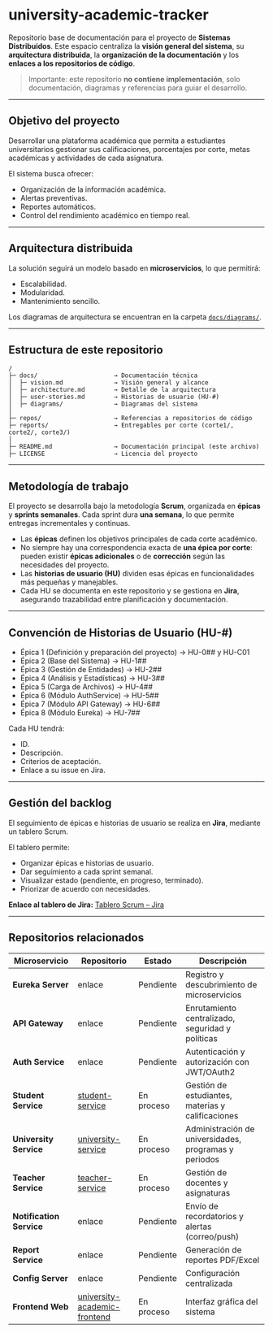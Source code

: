 # university-academic-tracker

Repositorio base de documentación para el proyecto de **Sistemas Distribuidos**.
Este espacio centraliza la **visión general del sistema**, su **arquitectura distribuida**, la **organización de la documentación** y los **enlaces a los repositorios de código**.

> Importante: este repositorio **no contiene implementación**, solo documentación, diagramas y referencias para guiar el desarrollo.

---

## Objetivo del proyecto

Desarrollar una plataforma académica que permita a estudiantes universitarios gestionar sus calificaciones, porcentajes por corte, metas académicas y actividades de cada asignatura.

El sistema busca ofrecer:

* Organización de la información académica.
* Alertas preventivas.
* Reportes automáticos.
* Control del rendimiento académico en tiempo real.

---

## Arquitectura distribuida

La solución seguirá un modelo basado en **microservicios**, lo que permitirá:

* Escalabilidad.
* Modularidad.
* Mantenimiento sencillo.

Los diagramas de arquitectura se encuentran en la carpeta [`docs/diagrams/`](./docs/diagrams/).

---

## Estructura de este repositorio

```plaintext
/
├─ docs/                     → Documentación técnica
│  ├─ vision.md              → Visión general y alcance
│  ├─ architecture.md        → Detalle de la arquitectura
│  ├─ user-stories.md        → Historias de usuario (HU-#)
│  ├─ diagrams/              → Diagramas del sistema
│
├─ repos/                    → Referencias a repositorios de código
├─ reports/                  → Entregables por corte (corte1/, corte2/, corte3/)
│
├─ README.md                 → Documentación principal (este archivo)
├─ LICENSE                   → Licencia del proyecto
```

---

## Metodología de trabajo

El proyecto se desarrolla bajo la metodología **Scrum**, organizada en **épicas** y **sprints semanales**.
Cada sprint dura **una semana**, lo que permite entregas incrementales y continuas.

* Las **épicas** definen los objetivos principales de cada corte académico.
* No siempre hay una correspondencia exacta de **una épica por corte**: pueden existir **épicas adicionales** o de **corrección** según las necesidades del proyecto.
* Las **historias de usuario (HU)** dividen esas épicas en funcionalidades más pequeñas y manejables.
* Cada HU se documenta en este repositorio y se gestiona en **Jira**, asegurando trazabilidad entre planificación y documentación.

---

## Convención de Historias de Usuario (HU-#)

* Épica 1 (Definición y preparación del proyecto) → HU-0## y HU-C01
* Épica 2 (Base del Sistema) → HU-1##
* Épica 3 (Gestión de Entidades) → HU-2##
* Épica 4 (Análisis y Estadísticas) → HU-3##
* Épica 5 (Carga de Archivos) → HU-4##
* Épica 6 (Módulo AuthService) → HU-5##
* Épica 7 (Módulo API Gateway) → HU-6##
* Épica 8 (Módulo Eureka) → HU-7##

Cada HU tendrá:

* ID.
* Descripción.
* Criterios de aceptación.
* Enlace a su issue en Jira.

---

## Gestión del backlog

El seguimiento de épicas e historias de usuario se realiza en **Jira**, mediante un tablero Scrum.

El tablero permite:

* Organizar épicas e historias de usuario.
* Dar seguimiento a cada sprint semanal.
* Visualizar estado (pendiente, en progreso, terminado).
* Priorizar de acuerdo con necesidades.

**Enlace al tablero de Jira:**
[Tablero Scrum – Jira](https://juanferperez0421.atlassian.net/jira/software/projects/SCRUM/boards/1?atlOrigin=eyJpIjoiNTJhZjdiZDQwMzAwNDVlN2I1MThiNmU3MzNjYjYzMjIiLCJwIjoiaiJ9)

---

## Repositorios relacionados

| Microservicio            | Repositorio                                                                        | Estado     | Descripción                                           |
| ------------------------ | ---------------------------------------------------------------------------------- | ---------- | ----------------------------------------------------- |
| **Eureka Server**        | enlace                                                                             | Pendiente  | Registro y descubrimiento de microservicios           |
| **API Gateway**          | enlace                                                                             | Pendiente  | Enrutamiento centralizado, seguridad y políticas      |
| **Auth Service**         | enlace                                                                             | Pendiente  | Autenticación y autorización con JWT/OAuth2           |
| **Student Service**      | [student-service](https://github.com/IAndresPH/student-service.git)                | En proceso | Gestión de estudiantes, materias y calificaciones     |
| **University Service**   | [university-service](https://github.com/JuanPerez012/university-service.git)       | En proceso | Administración de universidades, programas y periodos |
| **Teacher Service**      | [teacher-service](https://github.com/JuanPerez012/teacher-service.git)             | En proceso | Gestión de docentes y asignaturas                     |
| **Notification Service** | enlace                                                                             | Pendiente  | Envío de recordatorios y alertas (correo/push)        |
| **Report Service**       | enlace                                                                             | Pendiente  | Generación de reportes PDF/Excel                      |
| **Config Server**        | enlace                                                                             | Pendiente  | Configuración centralizada                            |
| **Frontend Web**         | [university-academic-frontend](https://github.com/IAndresPH/university-academic-frontend.git)| En proceso  | Interfaz gráfica del sistema                          |
